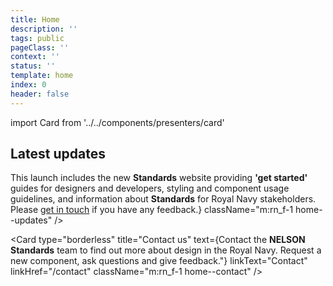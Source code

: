 ```yaml
---
title: Home
description: ''
tags: public
pageClass: ''
context: ''
status: ''
template: home
index: 0
header: false
---
```


import Card from '../../components/presenters/card'

<section class="m:rn_f m:rn_f-align-start rn_mt-8 m:rn_mb-16">
  <Card 
    type="border" 
    title="Styles" 
    text="Make your service look like it's for the Royal Navy with guides for applying colour, typography and spacing." 
    linkText="View styles" 
    linkHref="/styles"
    className="m:rn_f-1 m:rn_mr-4"
  />

  <Card 
    type="border" 
    title="Components" 
    text="Save time with reusable, accessible components for forms, navigation, cards and more." 
    linkText="View components" 
    linkHref="/components" 
    className="m:rn_f-1  m:rn_ml-4 rn_mt-8 m:rn_mt-0"
  />
</section>

<section class="home--info">
  <h2 class="home__title">Latest updates</h2>
  <div class="m:rn_f m:rn_f-align-start">
  <Card 
    type="coloured" 
    title="Standards v1.0.0 released" 
    meta="25th July 2019"
    text={<span>This launch includes the new <strong>Standards</strong> website providing <strong>'get started'</strong> guides for designers and developers, styling and component usage guidelines, and information about <strong>Standards</strong> for Royal Navy stakeholders. Please <a href="/contact">get in touch</a> if you have any feedback.</span>}
    className="m:rn_f-1 home--updates"
  />

  <Card
    type="borderless" 
    title="Contact us" 
    text={<span>Contact the <strong>NELSON Standards</strong> team to find out more about design in the Royal Navy. Request a new component, ask questions and give feedback."</span>}
    linkText="Contact" 
    linkHref="/contact"
    className="m:rn_f-1 home--contact"
  />
  </div>
</section>